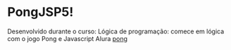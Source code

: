 # PongJSP5!
Desenvolvido durante o curso: Lógica de programação: comece em lógica com o jogo Pong e Javascript Alura
[pong](https://user-images.githubusercontent.com/111186037/212570541-13498701-2f63-4d68-be5c-5771fc91327e.gif)
